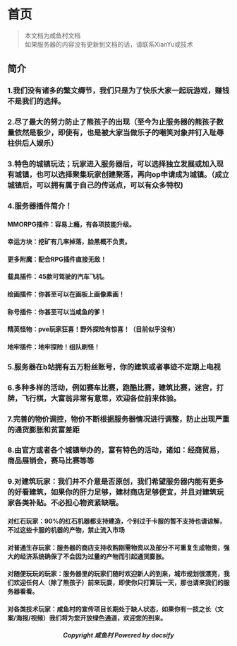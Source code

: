 # 首页
> 本文档为咸鱼村文档  
> 如果服务器的内容没有更新到文档的话，请联系XianYu或技术

## 简介
### 1.我们没有诸多的繁文缛节，我们只是为了快乐大家一起玩游戏，赚钱不是我们的选择。
### 2.尽了最大的努力防止了熊孩子的出现（至今为止服务器的熊孩子数量依然是极少，即使有，也是被大家当做乐子的嘲笑对象并钉入耻辱柱供后人娱乐）
### 3.特色的城镇玩法；玩家进入服务器后，可以选择独立发展或加入现有城镇，也可以选择聚集玩家创建聚落，再向op申请成为城镇。（成立城镇后，可以拥有属于自己的传送点，可以有众多特权)
### 4.服务器插件简介！
#### MMORPG插件：容易上瘾，有各项技能升级。
#### 幸运方块：挖矿有几率掉落，脸黑概不负责。
#### 更多附魔：配合RPG插件直接无敌！
#### 载具插件：45款可驾驶的汽车飞机。
#### 绘画插件：你甚至可以在画板上画像素画！
#### 称号插件：你甚至可以当咸鱼的爹！
#### 精英怪物：pve玩家狂喜！野外探险有惊喜！（目前似乎没有）
#### 地牢插件：地牢探险！组队刷怪！
### 5.服务器在b站拥有五万粉丝账号，你的建筑或者事迹不定期上电视
### 6.多种多样的活动，例如赛车比赛，跑酷比赛，建筑比赛，迷宫，打牌，飞行棋，大富翁非常有意思，欢迎各位前来体验。
### 7.完善的物价调控，物价不断根据服务器情况进行调整，防止出现严重的通货膨胀和贫富差距
### 8.由官方或者各个城镇举办的，富有特色的活动，诸如：经商贸易，商品展销会，赛马比赛等等
### 9.对建筑玩家：我们并不介意是否原创，我们希望服务器内能有更多的好看建筑，如果你的肝力足够，建材商店足够便宜，并且对建筑玩家各类补贴。不必担心物资紧缺哦。
#### 对红石玩家：90%的红石机器都支持建造，个别过于卡服的暂不支持也请谅解，不过这些卡服的机器的产物，禁止流入市场
#### 对普通生存玩家：服务器的商店支持收购刚需物资以及部分不可重复生成物资，强大的经济系统确保了不会因为过量的产物而引起通货膨胀。
#### 对随便玩玩的玩家：服务器里的玩家们随时欢迎新人的到来，城市规划很漂亮，我们欢迎任何人（除了熊孩子）前来玩耍，即使你只打算玩一天，那也请来我们的服务器看看。
#### 对各类技术玩家：咸鱼村的宣传项目长期处于缺人状态，如果你有一技之长（文案/海报/视频）我们将为您开放绿色通道，欢迎您的到来。
##### <center> Copyright 咸鱼村 Powered by docsify
